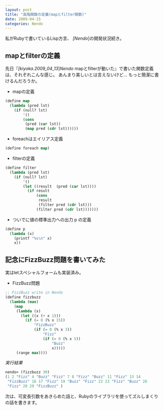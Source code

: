 ```yaml
---
layout: post
title: "高階関数の定義(mapとfilter関数)"
date: 2009-04-15
categories: Nendo
---
```

私がRubyで書いているLisp方言、 *[Nendo*]の開発状況続き。

## mapとfilterの定義
先日『*[kiyoka.2009_04_13*]*Nendo* mapとfilterが動いた』で書いた関数定義は、それぞれこんな感じ。
あんまり美しいとは言えないけど... もっと簡潔に書けるんだろうか。

- mapの定義
```lisp
(define map
  (lambda (pred lst)
    (if (null? lst)
        '()
        (cons
         (pred (car lst))
         (map pred (cdr lst))))))
```

- foreachはエイリアス定義
```lisp
(define foreach map)
```

- filterの定義
```lisp
(define filter
  (lambda (pred lst)
    (if (null? lst)
        '()
        (let ((result  (pred (car lst))))
          (if result
              (cons
               result
               (filter pred (cdr lst)))
              (filter pred (cdr lst)))))))
```

- ついでに値の標準出力への出力 p の定義
```lisp
(define p
  (lambda (x)
    (printf "%s\n" x)
    x))
```

## 記念にFizzBuzz問題を書いてみた
実はletスペシャルフォームも実装済み。

- FizzBuzz問題
```lisp
;; FizzBuzz write in Nendo
(define fizzbuzz
  (lambda (max)
    (map
     (lambda (x)
       (let ((x (+ x 1)))
         (if (= 0 (% x 15))
             "FizzBuzz"
             (if (= 0 (% x 3))
                 "Fizz"
                 (if (= 0 (% x 5))
                     "Buzz"
                     x)))))
     (range max))))
```
*実行結果*
```lisp
nendo> (fizzbuzz 30)
(1 2 "Fizz" 4 "Buzz" "Fizz" 7 8 "Fizz" "Buzz" 11 "Fizz" 13 14
 "FizzBuzz" 16 17 "Fizz" 19 "Buzz" "Fizz" 22 23 "Fizz" "Buzz" 26
 "Fizz" 28 29 "FizzBuzz" )
```

次は、可変長引数をあきらめた話と、Rubyのライブラリを使ってズルしまくりの話を書きます。
